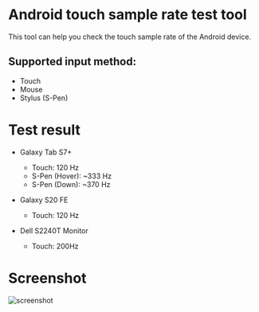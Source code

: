 # Android touch sample rate test tool

This tool can help you check the touch sample rate of the Android device.

## Supported input method:
* Touch
* Mouse
* Stylus (S-Pen)

# Test result
- Galaxy Tab S7+
    - Touch: 120 Hz
    - S-Pen (Hover): ~333 Hz
    - S-Pen (Down): ~370 Hz

- Galaxy S20 FE
    - Touch: 120 Hz

- Dell S2240T Monitor
    - Touch: 200Hz

# Screenshot

![screenshot](https://i.ibb.co/0yFdXN6/4a78cc67d0dcac01b219919125d9a99.jpg)